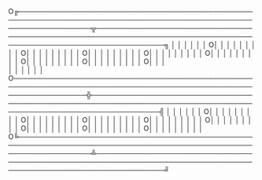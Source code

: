 
  O╔───────────────────────────────────────────────────────────────────────────────────────────────────────────────────╦──────────────────────────────────────────────────────────────────────────────────────────────────────────────────╗
   │                                                                                                                   │                                                                                                                  │
   │                                                                                                                   │                                                                                                                  │
  O│                                                                                                                   │                                                                                                                  │
   │                                                                                                                   │                                                                                                                  │
   │                                                                                                                   │                                                                                                                  │
  O│                                                                                                                   │                                                                                                                  │
   │                                                                                                                   │                                                                                                                  │
   │                                                                                                                   │                                                                                                                  │
  O│                                                                                                                   │                                                                                                                  │
   │                                                                                                                   │                                                                                                                  │
   │                                                                                                                   │                                                                                                                  │
  O│                                                                                                                   │                                                                                                                  │
   │                                                                                                                   │                                                                                                                  │
   │                                                                                                                   │                                                                                                                  │
  O│                                                                                                                   │                                                                                                                  │
   │                                                                                                                   │                                                                                                                  │
   │                                                                                                                   │                                                                                                                  │
  O│                                                                                                                   │                                                                                                                  │
   │                                                                                                                   │                                                                                                                  │
   │                                                                                                                   │                                                                                                                  │
  O│                                                                                                                   │                                                                                                                  │
   │                                                                                                                   │                                                                                                                  │
   │                                                                                                                   │                                                                                                                  │
  O│                                                                                                                   │                                                                                                                  │  
   │                                                                                                                   │                                                                                                                  │
   │                                                                                                                   │                                                                                                                  │
  O───────────────────────────────────────────────────────────────────────────────────────────────────────────────────╬──────────────────────────────────────────────────────────────────────────────────────────────────────────────────╣
   │                                                                                                                   │                                                                                                                  │
   │                                                                                                                   │                                                                                                                  │
  O│                                                                                                                   │                                                                                                                  │
   │                                                                                                                   │                                                                                                                  │
   │                                                                                                                   │                                                                                                                  │
  O│                                                                                                                   │                                                                                                                  │
   │                                                                                                                   │                                                                                                                  │
   │                                                                                                                   │                                                                                                                  │
  O│                                                                                                                   │                                                                                                                  │
   │                                                                                                                   │                                                                                                                  │
   │                                                                                                                   │                                                                                                                  │
  O│                                                                                                                   │                                                                                                                  │
   │                                                                                                                   │                                                                                                                  │
   │                                                                                                                   │                                                                                                                  │
  O│                                                                                                                   │                                                                                                                  │
   │                                                                                                                   │                                                                                                                  │
   │                                                                                                                   │                                                                                                                  │
  O│                                                                                                                   │                                                                                                                  │
   │                                                                                                                   │                                                                                                                  │
   │                                                                                                                   │                                                                                                                  │
  O│                                                                                                                   │                                                                                                                  │
   │                                                                                                                   │                                                                                                                  │
   │                                                                                                                   │                                                                                                                  │
  O│                                                                                                                   │                                                                                                                  │
   │                                                                                                                   │                                                                                                                  │
   │                                                                                                                   │                                                                                                                  │
  O╚───────────────────────────────────────────────────────────────────────────────────────────────────────────────────╩──────────────────────────────────────────────────────────────────────────────────────────────────────────────────╝